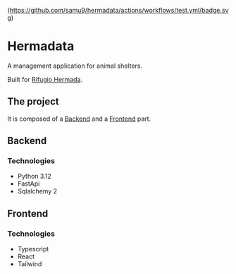 (https://github.com/samu9/hermadata/actions/workflows/test.yml/badge.svg)

# Hermadata
A management application for animal shelters.

Built for [Rifugio Hermada](https://www.rifugiohermada.it/).

## The project
It is composed of a [Backend](#Backend) and a [Frontend](#Frontend) part.

## Backend
### Technologies
* Python 3.12
* FastApi
* Sqlalchemy 2

## Frontend
### Technologies
* Typescript
* React
* Tailwind
